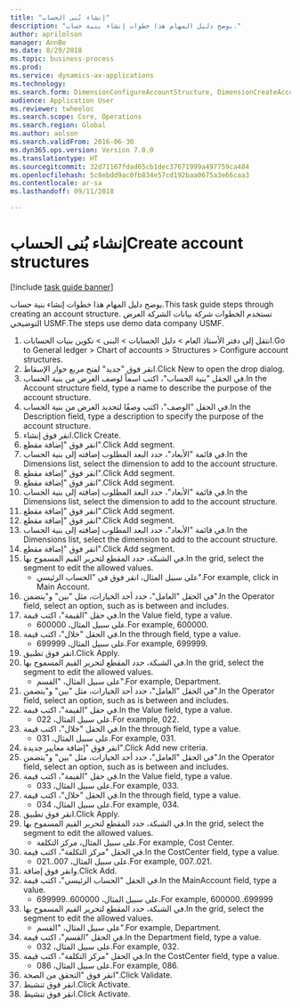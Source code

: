 ```yaml
--- 
title: "إنشاء بُنى الحساب‬"
description: "يوضح دليل المهام هذا خطوات إنشاء بنية حساب."
author: aprilolson
manager: AnnBe
ms.date: 8/29/2018
ms.topic: business-process
ms.prod: 
ms.service: dynamics-ax-applications
ms.technology: 
ms.search.form: DimensionConfigureAccountStructure, DimensionCreateAccountStructure, DimensionHierarchyAddLevel, DimensionHierarchyConstraintActivate
audience: Application User
ms.reviewer: twheeloc
ms.search.scope: Core, Operations
ms.search.region: Global
ms.author: aolson
ms.search.validFrom: 2016-06-30
ms.dyn365.ops.version: Version 7.0.0
ms.translationtype: HT
ms.sourcegitcommit: 32d71167fdad65cb1dec37671999a497759ca484
ms.openlocfilehash: 5c8ebdd9ac0fb834e57cd192baa0675a3e66caa3
ms.contentlocale: ar-sa
ms.lasthandoff: 09/11/2018

---
```

# <a name="create-account-structures"></a><span data-ttu-id="5ec37-103">إنشاء بُنى الحساب‬</span><span class="sxs-lookup"><span data-stu-id="5ec37-103">Create account structures</span></span>

[!include [task guide banner](../../includes/task-guide-banner.md)]

<span data-ttu-id="5ec37-104">يوضح دليل المهام هذا خطوات إنشاء بنية حساب.</span><span class="sxs-lookup"><span data-stu-id="5ec37-104">This task guide steps through creating an account structure.</span></span> <span data-ttu-id="5ec37-105">تستخدم الخطوات شركة بيانات الشركة العرض التوضيحي USMF.</span><span class="sxs-lookup"><span data-stu-id="5ec37-105">The steps use demo data company USMF.</span></span>

1. <span data-ttu-id="5ec37-106">انتقل إلى دفتر الأستاذ العام > دليل الحسابات > البنى > تكوين بنيات الحسابات.</span><span class="sxs-lookup"><span data-stu-id="5ec37-106">Go to General ledger > Chart of accounts > Structures > Configure account structures.</span></span>
2. <span data-ttu-id="5ec37-107">انقر فوق "جديد" لفتح مربع حوار الإسقاط‬.</span><span class="sxs-lookup"><span data-stu-id="5ec37-107">Click New to open the drop dialog.</span></span>
3. <span data-ttu-id="5ec37-108">في الحقل "بنية الحساب"، اكتب اسماً لوصف الغرض من بنية الحساب.</span><span class="sxs-lookup"><span data-stu-id="5ec37-108">In the Account structure field, type a name to describe the purpose of the account structure.</span></span>
4. <span data-ttu-id="5ec37-109">في الحقل "الوصف"، اكتب وصفًا لتحديد الغرض من بنية الحساب.</span><span class="sxs-lookup"><span data-stu-id="5ec37-109">In the Description field, type a description to specify the purpose of the account structure.</span></span>
5. <span data-ttu-id="5ec37-110">انقر فوق إنشاء.</span><span class="sxs-lookup"><span data-stu-id="5ec37-110">Click Create.</span></span>
6. <span data-ttu-id="5ec37-111">انقر فوق "إضافة مقطع".</span><span class="sxs-lookup"><span data-stu-id="5ec37-111">Click Add segment.</span></span>
7. <span data-ttu-id="5ec37-112">في قائمة "الأبعاد"، حدد البعد المطلوب إضافته إلى بنية الحساب.</span><span class="sxs-lookup"><span data-stu-id="5ec37-112">In the Dimensions list, select the dimension to add to the account structure.</span></span>
8. <span data-ttu-id="5ec37-113">انقر فوق "إضافة مقطع".</span><span class="sxs-lookup"><span data-stu-id="5ec37-113">Click Add segment.</span></span>
9. <span data-ttu-id="5ec37-114">انقر فوق "إضافة مقطع".</span><span class="sxs-lookup"><span data-stu-id="5ec37-114">Click Add segment.</span></span>
10. <span data-ttu-id="5ec37-115">في قائمة "الأبعاد"، حدد البعد المطلوب إضافته إلى بنية الحساب.</span><span class="sxs-lookup"><span data-stu-id="5ec37-115">In the Dimensions list, select the dimension to add to the account structure.</span></span>
11. <span data-ttu-id="5ec37-116">انقر فوق "إضافة مقطع".</span><span class="sxs-lookup"><span data-stu-id="5ec37-116">Click Add segment.</span></span>
12. <span data-ttu-id="5ec37-117">انقر فوق "إضافة مقطع".</span><span class="sxs-lookup"><span data-stu-id="5ec37-117">Click Add segment.</span></span>
13. <span data-ttu-id="5ec37-118">في قائمة "الأبعاد"، حدد البعد المطلوب إضافته إلى بنية الحساب.</span><span class="sxs-lookup"><span data-stu-id="5ec37-118">In the Dimensions list, select the dimension to add to the account structure.</span></span>
14. <span data-ttu-id="5ec37-119">انقر فوق "إضافة مقطع".</span><span class="sxs-lookup"><span data-stu-id="5ec37-119">Click Add segment.</span></span>
15. <span data-ttu-id="5ec37-120">في الشبكة، حدد المقطع لتحرير القيم المسموح بها.</span><span class="sxs-lookup"><span data-stu-id="5ec37-120">In the grid, select the segment to edit the allowed values.</span></span>
    * <span data-ttu-id="5ec37-121">على سبيل المثال، انقر فوق في "الحساب الرئيسي".</span><span class="sxs-lookup"><span data-stu-id="5ec37-121">For example, click in Main Account.</span></span>  
16. <span data-ttu-id="5ec37-122">في الحقل "العامل"، حدد أحد الخيارات، مثل "بين" و"يتضمن".</span><span class="sxs-lookup"><span data-stu-id="5ec37-122">In the Operator field, select an option, such as is between and includes.</span></span>
17. <span data-ttu-id="5ec37-123">في حقل "القيمة"، اكتب قيمة.</span><span class="sxs-lookup"><span data-stu-id="5ec37-123">In the Value field, type a value.</span></span>
    * <span data-ttu-id="5ec37-124">على سبيل المثال، 600000.</span><span class="sxs-lookup"><span data-stu-id="5ec37-124">For example, 600000.</span></span>  
18. <span data-ttu-id="5ec37-125">في الحقل "خلال"، اكتب قيمة.</span><span class="sxs-lookup"><span data-stu-id="5ec37-125">In the through field, type a value.</span></span>
    * <span data-ttu-id="5ec37-126">على سبيل المثال، 699999.</span><span class="sxs-lookup"><span data-stu-id="5ec37-126">For example, 699999.</span></span>  
19. <span data-ttu-id="5ec37-127">انقر فوق تطبيق.</span><span class="sxs-lookup"><span data-stu-id="5ec37-127">Click Apply.</span></span>
20. <span data-ttu-id="5ec37-128">في الشبكة، حدد المقطع لتحرير القيم المسموح بها.</span><span class="sxs-lookup"><span data-stu-id="5ec37-128">In the grid, select the segment to edit the allowed values.</span></span>
    * <span data-ttu-id="5ec37-129">على سبيل المثال، "القسم".</span><span class="sxs-lookup"><span data-stu-id="5ec37-129">For example, Department.</span></span>  
21. <span data-ttu-id="5ec37-130">في الحقل "العامل"، حدد أحد الخيارات، مثل "بين" و"يتضمن".</span><span class="sxs-lookup"><span data-stu-id="5ec37-130">In the Operator field, select an option, such as is between and includes.</span></span>
22. <span data-ttu-id="5ec37-131">في حقل "القيمة"، اكتب قيمة.</span><span class="sxs-lookup"><span data-stu-id="5ec37-131">In the Value field, type a value.</span></span>
    * <span data-ttu-id="5ec37-132">على سبيل المثال، 022.</span><span class="sxs-lookup"><span data-stu-id="5ec37-132">For example, 022.</span></span>  
23. <span data-ttu-id="5ec37-133">في الحقل "خلال"، اكتب قيمة.</span><span class="sxs-lookup"><span data-stu-id="5ec37-133">In the through field, type a value.</span></span>
    * <span data-ttu-id="5ec37-134">على سبيل المثال، 031.</span><span class="sxs-lookup"><span data-stu-id="5ec37-134">For example, 031.</span></span>  
24. <span data-ttu-id="5ec37-135">انقر فوق "إضافة معايير جديدة".</span><span class="sxs-lookup"><span data-stu-id="5ec37-135">Click Add new criteria.</span></span>
25. <span data-ttu-id="5ec37-136">في الحقل "العامل"، حدد أحد الخيارات، مثل "بين" و"يتضمن".</span><span class="sxs-lookup"><span data-stu-id="5ec37-136">In the Operator field, select an option, such as is between and includes.</span></span>
26. <span data-ttu-id="5ec37-137">في حقل "القيمة"، اكتب قيمة.</span><span class="sxs-lookup"><span data-stu-id="5ec37-137">In the Value field, type a value.</span></span>
    * <span data-ttu-id="5ec37-138">على سبيل المثال، 033.</span><span class="sxs-lookup"><span data-stu-id="5ec37-138">For example, 033.</span></span>  
27. <span data-ttu-id="5ec37-139">في الحقل "خلال"، اكتب قيمة.</span><span class="sxs-lookup"><span data-stu-id="5ec37-139">In the through field, type a value.</span></span>
    * <span data-ttu-id="5ec37-140">على سبيل المثال، 034.</span><span class="sxs-lookup"><span data-stu-id="5ec37-140">For example, 034.</span></span>  
28. <span data-ttu-id="5ec37-141">انقر فوق تطبيق.</span><span class="sxs-lookup"><span data-stu-id="5ec37-141">Click Apply.</span></span>
29. <span data-ttu-id="5ec37-142">في الشبكة، حدد المقطع لتحرير القيم المسموح بها.</span><span class="sxs-lookup"><span data-stu-id="5ec37-142">In the grid, select the segment to edit the allowed values.</span></span>
    * <span data-ttu-id="5ec37-143">على سبيل المثال، مركز التكلفة.</span><span class="sxs-lookup"><span data-stu-id="5ec37-143">For example, Cost Center.</span></span>  
30. <span data-ttu-id="5ec37-144">في الحقل "مركز التكلفة"، اكتب قيمة.</span><span class="sxs-lookup"><span data-stu-id="5ec37-144">In the CostCenter field, type a value.</span></span>
    * <span data-ttu-id="5ec37-145">على سبيل المثال، 007..021.</span><span class="sxs-lookup"><span data-stu-id="5ec37-145">For example, 007..021.</span></span>  
31. <span data-ttu-id="5ec37-146">وانقر فوق إضافة.</span><span class="sxs-lookup"><span data-stu-id="5ec37-146">Click Add.</span></span>
32. <span data-ttu-id="5ec37-147">في الحقل "الحساب الرئيسي"، اكتب قيمة.</span><span class="sxs-lookup"><span data-stu-id="5ec37-147">In the MainAccount field, type a value.</span></span>
    * <span data-ttu-id="5ec37-148">على سبيل المثال، 600000..699999.</span><span class="sxs-lookup"><span data-stu-id="5ec37-148">For example, 600000..699999</span></span>  
33. <span data-ttu-id="5ec37-149">في الشبكة، حدد المقطع لتحرير القيم المسموح بها.</span><span class="sxs-lookup"><span data-stu-id="5ec37-149">In the grid, select the segment to edit the allowed values.</span></span>
    * <span data-ttu-id="5ec37-150">على سبيل المثال، "القسم".</span><span class="sxs-lookup"><span data-stu-id="5ec37-150">For example, Department.</span></span>  
34. <span data-ttu-id="5ec37-151">في الحقل "القسم"، اكتب قيمة.</span><span class="sxs-lookup"><span data-stu-id="5ec37-151">In the Department field, type a value.</span></span>
    * <span data-ttu-id="5ec37-152">على سبيل المثال، 032.</span><span class="sxs-lookup"><span data-stu-id="5ec37-152">For example, 032.</span></span>  
35. <span data-ttu-id="5ec37-153">في الحقل "مركز التكلفة"، اكتب قيمة.</span><span class="sxs-lookup"><span data-stu-id="5ec37-153">In the CostCenter field, type a value.</span></span>
    * <span data-ttu-id="5ec37-154">على سبيل المثال، 086.</span><span class="sxs-lookup"><span data-stu-id="5ec37-154">For example, 086.</span></span>  
36. <span data-ttu-id="5ec37-155">انقر فوق "التحقق من الصحة‬".</span><span class="sxs-lookup"><span data-stu-id="5ec37-155">Click Validate.</span></span>
37. <span data-ttu-id="5ec37-156">انقر فوق تنشيط.</span><span class="sxs-lookup"><span data-stu-id="5ec37-156">Click Activate.</span></span>
38. <span data-ttu-id="5ec37-157">انقر فوق تنشيط.</span><span class="sxs-lookup"><span data-stu-id="5ec37-157">Click Activate.</span></span>


